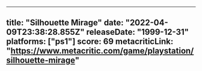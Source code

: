 
---
title: "Silhouette Mirage"
date: "2022-04-09T23:38:28.855Z"
releaseDate: "1999-12-31"
platforms: ["ps1"]
score: 69
metacriticLink: "https://www.metacritic.com/game/playstation/silhouette-mirage"
---
